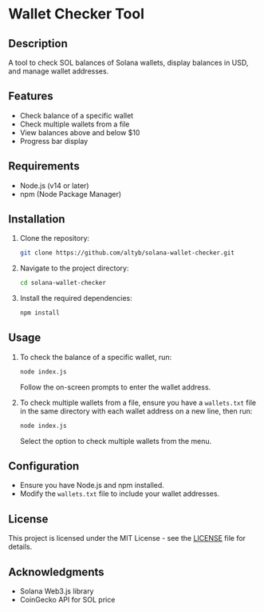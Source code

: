 # Wallet Checker Tool

## Description
A tool to check SOL balances of Solana wallets, display balances in USD, and manage wallet addresses.

## Features
- Check balance of a specific wallet
- Check multiple wallets from a file
- View balances above and below $10
- Progress bar display

## Requirements
- Node.js (v14 or later)
- npm (Node Package Manager)

## Installation
1. Clone the repository:

    ```sh
    git clone https://github.com/altyb/solana-wallet-checker.git
    ```

2. Navigate to the project directory:

    ```sh
    cd solana-wallet-checker
    ```

3. Install the required dependencies:

    ```sh
    npm install
    ```

## Usage
1. To check the balance of a specific wallet, run:

    ```sh
    node index.js
    ```

    Follow the on-screen prompts to enter the wallet address.

2. To check multiple wallets from a file, ensure you have a `wallets.txt` file in the same directory with each wallet address on a new line, then run:

    ```sh
    node index.js
    ```

    Select the option to check multiple wallets from the menu.

## Configuration
- Ensure you have Node.js and npm installed.
- Modify the `wallets.txt` file to include your wallet addresses.

## License
This project is licensed under the MIT License - see the [LICENSE](LICENSE) file for details.

## Acknowledgments
- Solana Web3.js library
- CoinGecko API for SOL price
